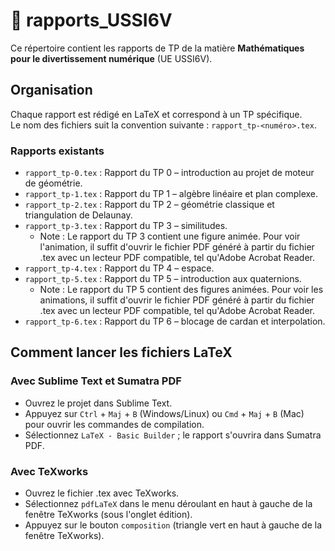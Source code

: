 # 📄 rapports_USSI6V

Ce répertoire contient les rapports de TP de la matière **Mathématiques pour le divertissement numérique** (UE USSI6V).

## Organisation

Chaque rapport est rédigé en LaTeX et correspond à un TP spécifique.  
Le nom des fichiers suit la convention suivante : `rapport_tp-<numéro>.tex`.

### Rapports existants

- `rapport_tp-0.tex` : Rapport du TP 0 – introduction au projet de moteur de géométrie.
- `rapport_tp-1.tex` : Rapport du TP 1 – algèbre linéaire et plan complexe.
- `rapport_tp-2.tex` : Rapport du TP 2 – géométrie classique et triangulation de Delaunay.
- `rapport_tp-3.tex` : Rapport du TP 3 – similitudes.
    - Note : Le rapport du TP 3 contient une figure animée. Pour voir l'animation, il suffit d'ouvrir le fichier PDF généré à partir du fichier .tex avec un lecteur PDF compatible, tel qu'Adobe Acrobat Reader. 
- `rapport_tp-4.tex` : Rapport du TP 4 – espace.
- `rapport_tp-5.tex` : Rapport du TP 5 – introduction aux quaternions.
    - Note : Le rapport du TP 5 contient des figures animées. Pour voir les animations, il suffit d'ouvrir le fichier PDF généré à partir du fichier .tex avec un lecteur PDF compatible, tel qu'Adobe Acrobat Reader.
- `rapport_tp-6.tex` : Rapport du TP 6 – blocage de cardan et interpolation.

## Comment lancer les fichiers LaTeX

### Avec Sublime Text et Sumatra PDF

- Ouvrez le projet dans Sublime Text.
- Appuyez sur `Ctrl` + `Maj` + `B` (Windows/Linux) ou `Cmd` + `Maj` + `B` (Mac) pour ouvrir les commandes de compilation.
- Sélectionnez `LaTeX - Basic Builder` ; le rapport s'ouvrira dans Sumatra PDF.

### Avec TeXworks

- Ouvrez le fichier .tex avec TeXworks.
- Sélectionnez `pdfLaTeX` dans le menu déroulant en haut à gauche de la fenêtre TeXworks (sous l'onglet édition).
- Appuyez sur le bouton `composition` (triangle vert en haut à gauche de la fenêtre TeXworks).
